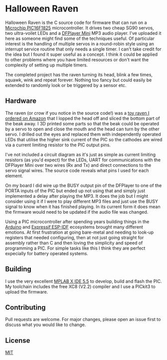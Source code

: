 # Halloween Raven

Halloween Raven is the C source code for firmware that can run on a [Microchip PIC16F1825](https://www.microchip.com/en-us/product/PIC16F1825) microcontroller. It drives two cheap SG90 servos, two ultra-voilet LEDs and a [DFPlayer Mini](https://wiki.dfrobot.com/DFPlayer_Mini_SKU_DFR0299) MP3 audio player. I've uploaded it here as someone might find some of the techniques useful. Of particular interest is the handling of multiple servos in a round-robin style using an interrupt service routine that only needs a single timer. I can't take credit for the idea but I found it super useful as a concept. I think it could be applied to other problems where you have limited resources or don't want the complexity of setting up multiple timers.

The completed project has the raven turning its head, blink a few times, squawk, wink and repeat forever. Nothing too fancy but could easily be extended to randomly look or be triggered by a sensor etc.

## Hardware

The raven (or crow if you notice in the source code!) was a [toy raven I ordered on Amazon](https://www.amazon.co.uk/gp/product/B004J3GLSO) that I lopped the head off and sliced the bottom part of the beak away. I 3D printed some parts so that the beak could be operated by a servo to open and close the mouth and the head can turn by the other servo. I drilled out the eyes and replaced them with independently operated LEDs that utilise the higher sink current of the PIC so the cathodes are wired via a current limiting resistor to the PIC output pins.

I've not included a circuit diagram as it's just as simple as current limiting resistors (as you'd expect) for the LEDs, UART for communications with the DFPlayer Mini over two wires (Rx and Tx) and direct connections to the servo signal wires. The source code reveals what pins I used for each element.

On my board I did wire up the BUSY output pin of the DFPlayer to one of the PORTA inputs of the PIC but ended up not using that and simply just implemented a delay after playing the MP3. It does the job but I might consider using it if I were to play different MP3 files and just use the BUSY signal to know when it has finished playing. In its current form it does mean the firmware would need to be updated if the audio file was changed.

Using a PIC microcontroller after spending years building things in the [Arduino](https://www.arduino.cc/) and [Expressif ESP-IDF](https://www.espressif.com/en/products/sdks/esp-idf) ecosystems brought many different emotions. At first frustration at going bare-metal and needing to look-up registers that needed configuring, then at not just going straight for assembly rather than C and then loving the simplicity and speed of programming a PIC. For simple tasks like this I think they are perfect expecially for battery operated systems.

## Building

I use the very excellent [MPLAB X IDE 5.5](https://www.microchip.com/en-us/development-tools-tools-and-software/mplab-x-ide) to develop, build and flash the PIC. My toolchain includes the free XC8 (V2.2) compiler and I use a PICkit3 to upload the firmware.

## Contributing
Pull requests are welcome. For major changes, please open an issue first to discuss what you would like to change.

## License
[MIT](https://choosealicense.com/licenses/mit/)